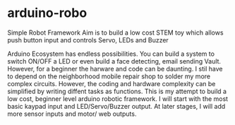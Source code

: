 # arduino-robo
Simple Robot Framework
Aim is to build a low cost STEM toy which allows push button input and controls Servo, LEDs and Buzzer

Arduino Ecosystem has endless possibilities. You can build a system to switch ON/OFF a LED or even build a face detecting, email sending Vault. However, for a beginner the harware and code can be daunting. I stil have to depend on the neighborhood mobile repair shop to solder my more complex circuits. However, the coding and hardware complexity can be simplified  by writing diffent tasks as functions. This is my attempt to build a low cost, beginner level arduino robotic framework. I will start with the most basic kaypad input and LED/Servo/Buzzer output. At later stages, I will add more sensor inputs and motor/ web outputs. 
